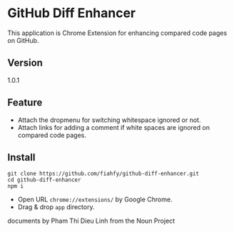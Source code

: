 GitHub Diff Enhancer
===========

This application is Chrome Extension for enhancing compared code pages on GitHub.

Version
-----
1.0.1

Feature
-----
* Attach the dropmenu for switching whitespace ignored or not.
* Attach links for adding a comment if white spaces are ignored on compared code pages.

Install
-----
```
git clone https://github.com/fiahfy/github-diff-enhancer.git
cd github-diff-enhancer
npm i
```
* Open URL `chrome://extensions/` by Google Chrome.
* Drag & drop `app` directory.

documents by Pham Thi Dieu Linh from the Noun Project
